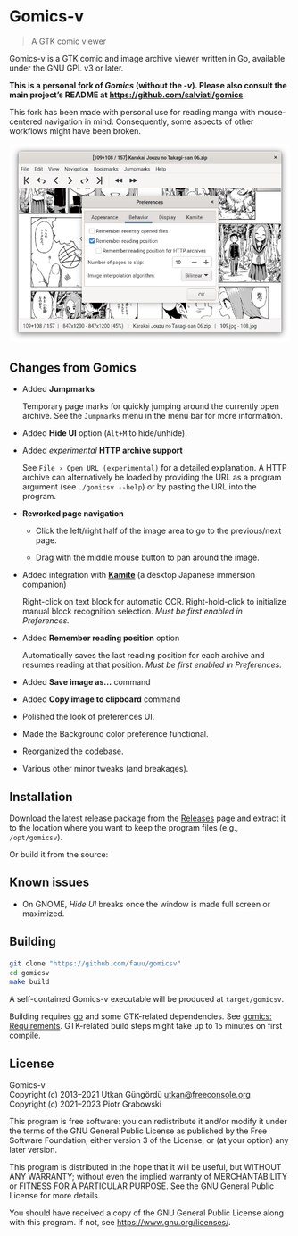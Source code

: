 <!-- vim: set textwidth=80 colorcolumn=80: -->
<!-- markdownlint-configure-file
{
  "no-inline-html": false
}
-->
# Gomics-v

> A GTK comic viewer

Gomics-v is a GTK comic and image archive viewer written in Go, available under
the GNU GPL v3 or later.

**This is a personal fork of *Gomics* (without the *-v*). Please also consult the
main project’s README at <https://github.com/salviati/gomics>**.

This fork has been made with personal use for reading manga with
mouse-centered navigation in mind. Consequently, some aspects of other workflows
might have been broken.

<p align="center">
  <img src="screenshot.png" title="A screenshot of Gomics-v">
</p>

## Changes from Gomics

* Added **Jumpmarks**

  Temporary page marks for quickly jumping around the currently open archive.
  See the `Jumpmarks` menu in the menu bar for more information.

* Added **Hide UI** option (`Alt+M` to hide/unhide).

* Added *experimental* **HTTP archive support**

  See `File › Open URL (experimental)` for a detailed explanation.
  A HTTP archive can alternatively be loaded by providing the URL as a program
  argument (see `./gomicsv --help`) or by pasting the URL into the program.

* **Reworked page navigation**

  * Click the left/right half of the image area to go to the previous/next page.

  * Drag with the middle mouse button to pan around the image.

* Added integration with **[Kamite]** (a desktop Japanese immersion companion)

  Right-click on text block for automatic OCR. Right-hold-click to initialize
  manual block recognition selection. *Must be first enabled in Preferences.*

* Added **Remember reading position** option

  Automatically saves the last reading position for each archive and resumes
  reading at that position. *Must be first enabled in Preferences.*

* Added **Save image as…** command

* Added **Copy image to clipboard** command

* Polished the look of preferences UI.

* Made the Background color preference functional.

* Reorganized the codebase.

* Various other minor tweaks (and breakages).

[Kamite]: https://github.com/fauu/Kamite

## Installation

Download the latest release package from the [Releases] page and extract it to
the location where you want to keep the program files (e.g., `/opt/gomicsv`).

Or build it from the source:

[Releases]: https://github.com/fauu/gomicsv/releases

## Known issues

* On GNOME, *Hide UI* breaks once the window is made full screen or maximized.

## Building

```sh
git clone "https://github.com/fauu/gomicsv"
cd gomicsv
make build
```

A self-contained Gomics-v executable will be produced at `target/gomicsv`.

Building requires [go] and some GTK-related dependencies. See
[gomics: Requirements][gomics-requirements]. GTK-related build steps might take
up to 15 minutes on first compile.

[go]: https://go.dev/
[gomics-requirements]: https://github.com/salviati/gomics#requirements

## License

Gomics-v\
Copyright (c) 2013–2021 Utkan Güngördü <utkan@freeconsole.org>\
Copyright (c) 2021–2023 Piotr Grabowski

This program is free software: you can redistribute it and/or modify it under
the terms of the GNU General Public License as published by the Free Software
Foundation, either version 3 of the License, or (at your option) any later
version.

This program is distributed in the hope that it will be useful, but WITHOUT ANY
WARRANTY; without even the implied warranty of MERCHANTABILITY or FITNESS FOR A
PARTICULAR PURPOSE. See the GNU General Public License for more details.

You should have received a copy of the GNU General Public License along with
this program. If not, see <https://www.gnu.org/licenses/>.
